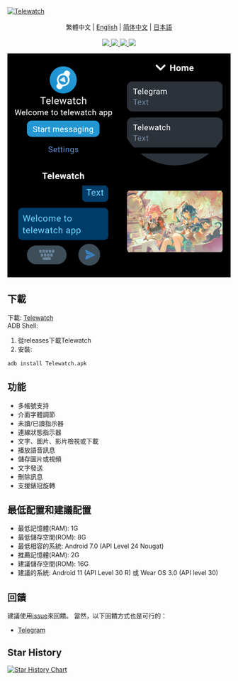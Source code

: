<a href="https://github.com/gohj99/Telewatch">
<img src="https://socialify.git.ci/gohj99/Telewatch/image?description=1&descriptionEditable=%E9%81%A9%E7%94%A8%E6%96%BC%E5%AE%89%E5%8D%93%E6%89%8B%E9%8C%B6%E7%9A%84%E7%AC%AC%E4%B8%89%E6%96%B9telegram%E5%AE%A2%E6%88%B6%E7%AB%AF&font=KoHo&forks=1&issues=1&logo=https://github.com/gohj99/Telewatch/blob/master/telewatch.png?raw=true?raw=true&name=1&owner=1&pattern=Circuit%20Board&pulls=1&stargazers=1&theme=Auto" alt="Telewatch" />
</a>

<div align="center">
  <br/>
  <div>
      繁體中文 | <a href="./README.md">English</a> | <a href="./README.zh-CN.md">简体中文</a> | <a href="./README.ja-JP.md">日本語</a>
  </div>
  <br/>

<div>
    <a href="https://github.com/gohj99/Telewatch/blob/master/LICENSE">
      <img
        src="https://img.shields.io/github/license/gohj99/Telewatch?style=flat-square"
      />
    </a >
    <a href="https://github.com/gohj99/Telewatch/releases">
      <img
        src="https://img.shields.io/github/downloads/gohj99/Telewatch/total?style=flat-square"
      />  
    </a >
    <a href="https://apt.izzysoft.de/fdroid/index/apk/com.gohj99.telewatch">
      <img
        src="https://img.shields.io/endpoint?url=https://apt.izzysoft.de/fdroid/api/v1/shield/com.gohj99.telewatch&style=flat-square"
      />  
    </a >
	<a href="https://github.com/MShawon/github-clone-count-badge">
      <img
        src="https://img.shields.io/badge/dynamic/json?color=success&label=Views&query=count&url=https://gist.githubusercontent.com/gohj99/684cffa329b5078706dce53f396d67bb/raw/traffic.json&logo=github&style=flat-square"
      />  
    </a >
  </div>
</div>

![Screenshot](Screenshot.png)

## 下載

下載: [Telewatch](https://github.com/gohj99/Telewatch/releases)  
ADB Shell:

1. 從releases下載Telewatch
2. 安裝:

```shell
adb install Telewatch.apk
```

## 功能

- 多帳號支持
- 介面字體調節
- 未讀/已讀指示器
- 連線狀態指示器
- 文字、圖片、影片檢視或下載
- 播放語音訊息
- 儲存圖片或視頻
- 文字發送
- 刪除訊息
- 支援錶冠旋轉

## 最低配置和建議配置

- 最低記憶體(RAM): 1G
- 最低儲存空間(ROM): 8G
- 最低相容的系統: Android 7.0 (API Level 24 Nougat)
- 推薦記憶體(RAM): 2G
- 建議儲存空間(ROM): 16G
- 建議的系統: Android 11 (API Level 30 R) 或 Wear OS 3.0 (API level 30)

## 回饋

建議使用[issue](https://github.com/gohj99/Telewatch/issues)來回饋。
當然，以下回饋方式也是可行的：

- [Telegram](https://t.me/teleAndroidwatch)

## Star History

<a href="https://star-history.com/#gohj99/Telewatch&Date">
 <picture>
   <source media="(prefers-color-scheme: dark)" srcset="https://api.star-history.com/svg?repos=gohj99/Telewatch&type=Date&theme=dark" />
   <source media="(prefers-color-scheme: light)" srcset="https://api.star-history.com/svg?repos=gohj99/Telewatch&type=Date" />
   <img alt="Star History Chart" src="https://api.star-history.com/svg?repos=gohj99/Telewatch&type=Date" />
 </picture>
</a>
